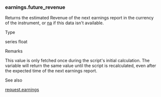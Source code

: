 ### earnings.future\_revenue

Returns the estimated Revenue of the next earnings report in the currency of the instrument, or [na](#var_na) if this data isn't available.

Type

series float

Remarks

This value is only fetched once during the script's initial calculation. The variable will return the same value until the script is recalculated, even after the expected time of the next earnings report.

See also

[request.earnings](#fun_request.earnings)
